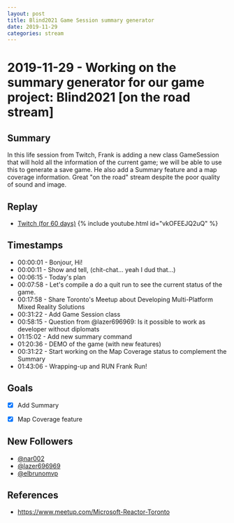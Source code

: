 ```yaml
---
layout: post
title: Blind2021 Game Session summary generator
date: 2019-11-29
categories: stream
---
```



# 2019-11-29 - Working on the summary generator for our game project: Blind2021 [on the road stream]

## Summary

In this life session from Twitch, Frank is adding a new class GameSession that will hold all the information of the current game; we will be able to use this to generate a save game. He also add a Summary feature and a map coverage information. Great "on the road" stream despite the poor quality of sound and image.

## Replay


- [Twitch (for 60 days)](https://www.twitch.tv/videos/514771982)
{% include youtube.html id="vkOFEEJQ2uQ" %}
<br/><!--more-->


## Timestamps


- 00:00:01 - Bonjour, Hi!
- 00:00:11 - Show and tell, (chit-chat... yeah I dud that...)
- 00:06:15 - Today's plan
- 00:07:58 - Let's compile a do a quit run to see the current status of the game.
- 00:17:58 - Share Toronto's Meetup about Developing Multi-Platform Mixed Reality Solutions
- 00:31:22 - Add Game Session class
- 00:58:15 - Question from @lazer696969: Is it possible to work as developer without diplomats
- 01:15:02 - Add new summary command
- 01:20:36 - DEMO of the game (with new features)
- 00:31:22 - Start working on the Map Coverage status to complement the Summary
- 01:43:06 - Wrapping-up and RUN Frank Run!

Goals
-----

- [X] Add Summary
- [X] Map Coverage feature



New Followers
-------------

- [@nar002](https://www.twitch.tv/nar002)
- [@lazer696969](https://www.twitch.tv/lazer696969)
- [@elbrunomvp](https://www.twitch.tv/elbrunomvp)


References
----------

- https://www.meetup.com/Microsoft-Reactor-Toronto
